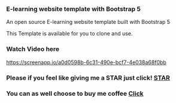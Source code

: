 ### E-learning website template with Bootstrap 5
An open source E-learning website template built with Bootstrap 5

This Template is available for you to clone and use.

### Watch Video here

https://screenapp.io/a0d0598b-6c31-490e-bcf7-4e038a68f0bb


### Please if you feel like giving me a STAR just click! [STAR](www.github.com/happyjosh-tech) 


### You can as well choose to buy me coffee [Click](https://paystack.com/pay/hplvu2ar9w)
